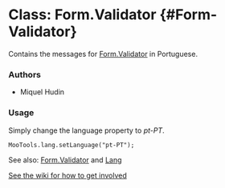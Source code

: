 Class: Form.Validator {#Form-Validator}
=====================================

Contains the messages for [Form.Validator][] in Portuguese.

### Authors

* Miquel Hudin

### Usage

Simply change the language property to *pt-PT*.

	MooTools.lang.setLanguage("pt-PT");

See also: [Form.Validator][] and [Lang][]

[See the wiki for how to get involved](http://wiki.github.com/mootools/mootools-more)

[Form.Validator]: http://www.mootools.net/docs/more/Forms/Form.Validator#Form-Validator
[Lang]: http://www.mootools.net/docs/more/Core/Lang